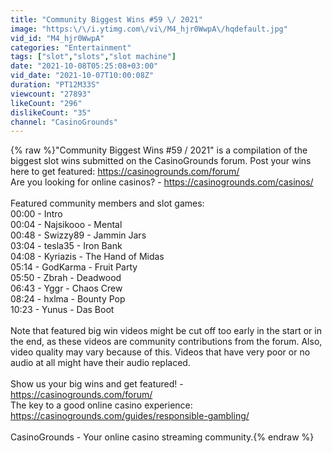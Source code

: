 ```yaml
---
title: "Community Biggest Wins #59 \/ 2021"
image: "https:\/\/i.ytimg.com\/vi\/M4_hjr0WwpA\/hqdefault.jpg"
vid_id: "M4_hjr0WwpA"
categories: "Entertainment"
tags: ["slot","slots","slot machine"]
date: "2021-10-08T05:25:08+03:00"
vid_date: "2021-10-07T10:00:08Z"
duration: "PT12M33S"
viewcount: "27893"
likeCount: "296"
dislikeCount: "35"
channel: "CasinoGrounds"
---
```

{% raw %}&quot;Community Biggest Wins #59 / 2021&quot; is a compilation of the biggest slot wins submitted on the CasinoGrounds forum. Post your wins here to get featured: <a rel="nofollow" target="blank" href="https://casinogrounds.com/forum/">https://casinogrounds.com/forum/</a><br />Are you looking for online casinos? - <a rel="nofollow" target="blank" href="https://casinogrounds.com/casinos/">https://casinogrounds.com/casinos/</a><br /><br />Featured community members and slot games:<br />00:00 - Intro<br />00:04 - Najsikooo - Mental<br />00:48 - Swizzy89 - Jammin Jars<br />03:04 - tesla35 - Iron Bank<br />04:08 - Kyriazis - The Hand of Midas<br />05:14 - GodKarma - Fruit Party<br />05:50 - Zbrah - Deadwood<br />06:43 - Yggr - Chaos Crew<br />08:24 - hxlma - Bounty Pop<br />10:23 - Yunus - Das Boot<br /><br />Note that featured big win videos might be cut off too early in the start or in the end, as these videos are community contributions from the forum. Also, video quality may vary because of this. Videos that have very poor or no audio at all might have their audio replaced.<br /><br />Show us your big wins and get featured! - <a rel="nofollow" target="blank" href="https://casinogrounds.com/forum/">https://casinogrounds.com/forum/</a><br />The key to a good online casino experience: <a rel="nofollow" target="blank" href="https://casinogrounds.com/guides/responsible-gambling/">https://casinogrounds.com/guides/responsible-gambling/</a><br /><br />CasinoGrounds - Your online casino streaming community.{% endraw %}
